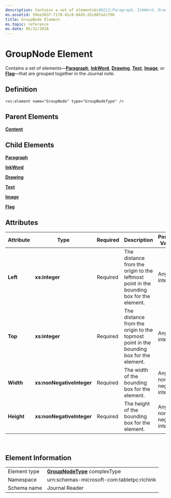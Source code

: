 ```yaml
---
description: Contains a set of elements&\#8212;Paragraph, InkWord, Drawing, Text, Image, or Flag&\#8212;that are grouped together in the Journal note.
ms.assetid: 59ee3037-7178-41c8-84d5-d5c68fa2cf9b
title: GroupNode Element
ms.topic: reference
ms.date: 05/31/2018
---
```


# GroupNode Element

Contains a set of elements—[**Paragraph**](paragraph-element.md), [**InkWord**](inkword-element.md), [**Drawing**](drawing-element.md), [**Text**](text-element.md), [**Image**](image-element.md), or [**Flag**](flag-element.md)—that are grouped together in the Journal note.

## Definition

``` syntax
<xs:element name="GroupNode" type="GroupNodeType" />
```

## Parent Elements

[**Content**](content-element--journal-reader.md)

## Child Elements

[**Paragraph**](paragraph-element.md)

[**InkWord**](inkword-element.md)

[**Drawing**](drawing-element.md)

[**Text**](text-element.md)

[**Image**](docimage-element.md)

[**Flag**](flag-element.md)

## Attributes



| Attribute  | Type                      | Required | Description                                                                             | Possible Values           |
|------------|---------------------------|----------|-----------------------------------------------------------------------------------------|---------------------------|
| **Left**   | **xs:integer**            | Required | The distance from the origin to the leftmost point in the bounding box for the element. | Any integer.              |
| **Top**    | **xs:integer**            | Required | The distance from the origin to the topmost point in the bounding box for the element.  | Any integer.              |
| **Width**  | **xs:nonNegativeInteger** | Required | The width of the bounding box for the element.                                          | Any non-negative integer. |
| **Height** | **xs:nonNegativeInteger** | Required | The height of the bounding box for the element.                                         | Any non-negative integer. |



 

## Element Information



|              |                                                                 |
|--------------|-----------------------------------------------------------------|
| Element type | [**GroupNodeType**](groupnodetype-complex-type.md) complexType |
| Namespace    | urn:schemas-microsoft-com:tabletpc:richink                      |
| Schema name  | Journal Reader                                                  |



 

 

 




